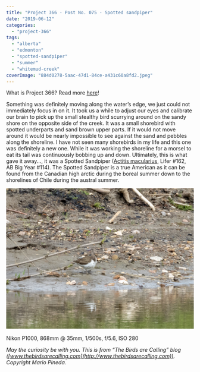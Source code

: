 ```yaml
---
title: "Project 366 - Post No. 075 - Spotted sandpiper"
date: "2019-06-12"
categories: 
  - "project-366"
tags: 
  - "alberta"
  - "edmonton"
  - "spotted-sandpiper"
  - "summer"
  - "whitemud-creek"
coverImage: "884d0278-5aac-47d1-84ce-a431c60a8fd2.jpeg"
---
```


What is Project 366? Read more [here](https://thebirdsarecalling.com/2019/03/29/project-366/)!

Something was definitely moving along the water’s edge, we just could not immediately focus in on it. It took us a while to adjust our eyes and calibrate our brain to pick up the small stealthy bird scurrying around on the sandy shore on the opposite side of the creek. It was a small shorebird with spotted underparts and sand brown upper parts. If it would not move around it would be nearly impossible to see against the sand and pebbles along the shoreline. I have not seen many shorebirds in my life and this one was definitely a new one. While it was working the shoreline for a morsel to eat its tail was continuously bobbing up and down. Ultimately, this is what gave it away..., it was a Spotted Sandpiper ([Actitis macularius](https://ebird.org/species/sposan), Lifer #162, AB Big Year #114). The Spotted Sandpiper is a true American as it can be found from the Canadian high arctic during the boreal summer down to the shorelines of Chile during the austral summer.

![](images/884d0278-5aac-47d1-84ce-a431c60a8fd2.jpeg)

Nikon P1000, 868mm @ 35mm, 1/500s, f/5.6, ISO 280

_May the curiosity be with you. This is from “The Birds are Calling” blog ([www.thebirdsarecalling.com](http://www.thebirdsarecalling.com)). Copyright Mario Pineda._
